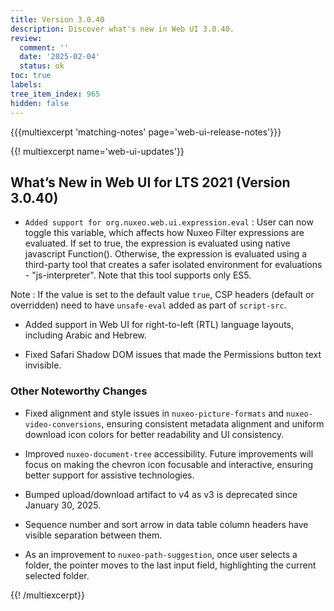 ```yaml
---
title: Version 3.0.40
description: Discover what's new in Web UI 3.0.40.
review:
  comment: ''
  date: '2025-02-04'
  status: ok
toc: true
labels:
tree_item_index: 965
hidden: false
---
```


{{{multiexcerpt 'matching-notes' page='web-ui-release-notes'}}}

{{! multiexcerpt name='web-ui-updates'}}

## What’s New in Web UI for LTS 2021 (Version 3.0.40)

- `Added support for org.nuxeo.web.ui.expression.eval` : User can now toggle this variable, which affects how Nuxeo Filter expressions are evaluated. If set to true, the expression is evaluated using native javascript Function(). Otherwise, the expression is evaluated using a third-party tool that creates a safer isolated environment for evaluations - "js-interpreter". Note that this tool supports only ES5.

Note : If the value is set to the default value `true`, CSP headers (default or overridden) need to have `unsafe-eval` added as part of `script-src`.<br/>

- Added support in Web UI for right-to-left (RTL) language layouts, including Arabic and Hebrew.<br/>

- Fixed Safari Shadow DOM issues that made the Permissions button text invisible.<br/>

### Other Noteworthy Changes

- Fixed alignment and style issues in `nuxeo-picture-formats` and `nuxeo-video-conversions`, ensuring consistent metadata alignment and uniform download icon colors for better readability and UI consistency.<br/>

- Improved `nuxeo-document-tree` accessibility. Future improvements will focus on making the chevron icon focusable and interactive, ensuring better support for assistive technologies.<br/>

- Bumped upload/download artifact to v4 as v3 is deprecated since January 30, 2025.<br/>

- Sequence number and sort arrow in data table column headers have visible separation between them.<br/>

- As an improvement to `nuxeo-path-suggestion`, once user selects a folder, the pointer moves to the last input field, highlighting the current selected folder.<br/>

{{! /multiexcerpt}}
